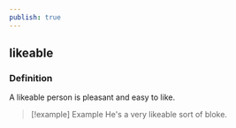 ```yaml
---
publish: true
---
```

## likeable

### Definition
A likeable person is pleasant and easy to like.

>[!example] Example
> He's a very likeable sort of bloke.